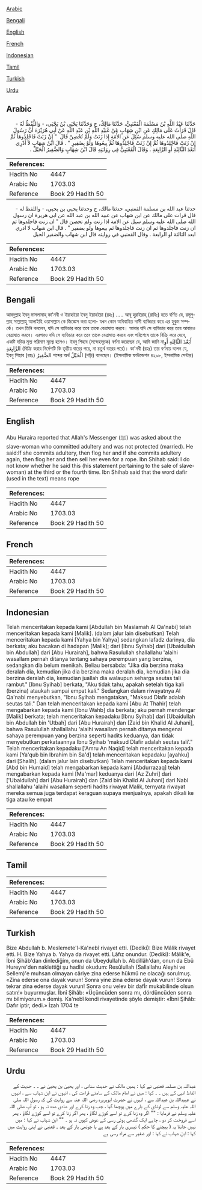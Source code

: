 [Arabic](#arabic)

[Bengali](#bengali)

[English](#english)

[French](#french)

[Indonesian](#indonesian)

[Tamil](#tamil)

[Turkish](#turkish)

[Urdu](#urdu)

## Arabic


<div dir="rtl" lang="ar" style={{fontSize:'larger',backgroundColor:'#f8f9fa',padding:20}}>
حَدَّثَنَا عَبْدُ اللَّهِ بْنُ مَسْلَمَةَ الْقَعْنَبِيُّ، حَدَّثَنَا مَالِكٌ، ح وَحَدَّثَنَا يَحْيَى بْنُ يَحْيَى، - وَاللَّفْظُ لَهُ - قَالَ قَرَأْتُ عَلَى مَالِكٍ عَنِ ابْنِ شِهَابٍ عَنْ عُبَيْدِ اللَّهِ بْنِ عَبْدِ اللَّهِ عَنْ أَبِي هُرَيْرَةَ أَنَّ رَسُولَ اللَّهِ صلى الله عليه وسلم سُئِلَ عَنِ الأَمَةِ إِذَا زَنَتْ وَلَمْ تُحْصِنْ قَالَ ‏ "‏ إِنْ زَنَتْ فَاجْلِدُوهَا ثُمَّ إِنْ زَنَتْ فَاجْلِدُوهَا ثُمَّ إِنْ زَنَتْ فَاجْلِدُوهَا ثُمَّ بِيعُوهَا وَلَوْ بِضَفِيرٍ ‏"‏ ‏.‏ قَالَ ابْنُ شِهَابٍ لاَ أَدْرِي أَبَعْدَ الثَّالِثَةِ أَوِ الرَّابِعَةِ ‏.‏ وَقَالَ الْقَعْنَبِيُّ فِي رِوَايَتِهِ قَالَ ابْنُ شِهَابٍ وَالضَّفِيرُ الْحَبْلُ ‏.‏
</div>
<div style={{backgroundColor:'#f8f9fa',padding:20, marginBottom: 10}}><table> <thead> <tr> <th>References:</th> <th></th> </tr> </thead> <tbody><tr><td>Hadith No</td><td>4447</td></tr><tr><td>Arabic No</td><td>1703.03</td></tr><tr><td>Reference</td><td>Book 29 Hadith 50</td></tr></tbody></table></div>


<div dir="rtl" lang="ar" style={{fontSize:'larger',backgroundColor:'#f8f9fa',padding:20}}>
حدثنا عبد الله بن مسلمة القعنبي، حدثنا مالك، ح وحدثنا يحيى بن يحيى، - واللفظ له - قال قرات على مالك عن ابن شهاب عن عبيد الله بن عبد الله عن ابي هريرة ان رسول الله صلى الله عليه وسلم سيل عن الامة اذا زنت ولم تحصن قال " ان زنت فاجلدوها ثم ان زنت فاجلدوها ثم ان زنت فاجلدوها ثم بيعوها ولو بضفير " . قال ابن شهاب لا ادري ابعد الثالثة او الرابعة . وقال القعنبي في روايته قال ابن شهاب والضفير الحبل
</div>
<div style={{backgroundColor:'#f8f9fa',padding:20, marginBottom: 10}}><table> <thead> <tr> <th>References:</th> <th></th> </tr> </thead> <tbody><tr><td>Hadith No</td><td>4447</td></tr><tr><td>Arabic No</td><td>1703.03</td></tr><tr><td>Reference</td><td>Book 29 Hadith 50</td></tr></tbody></table></div>

## Bengali


<div dir="ltr" lang="bn" style={{fontSize:'larger',backgroundColor:'#f8f9fa',padding:20}}>
আবদুল্লাহ ইবনু মাসলামাহ্ কা'নবী ও ইয়াহইয়া ইবনু ইয়াহইয়া (রহঃ) ..... আবূ হুরাইরাহ্ (রাযিঃ) হতে বর্ণিত যে, রসূলুল্লাহ সাল্লাল্লাহু আলাইহি ওয়াসাল্লাম কে জিজ্ঞেস করা হলো- যখন কোন অবিবাহিত দাসী ব্যভিচার করে এর হুকুম সম্পর্কে। তখন তিনি বললেন, যদি সে ব্যভিচার করে তবে তাকে বেত্ৰাঘাত করবে। আবার যদি সে ব্যভিচার করে তবে আবারও বেত্ৰাঘাত করবে। এরপরও যদি সে ব্যভিচার করে তবে তাকে বেত্ৰাঘাত করবে এবং পরিশেষে তাকে বিক্রি করে দেবে, একটি দড়ির মূল্য পরিমাণ মূল্যে হলেও। ইবনু শিহাব (সন্দেহসূচক) বর্ণনা করেছেন যে, আমি জানি নাأَبَعْدَ الثَّالِثَةِ أَوِ الرَّابِعَةِ (বিক্রি করার নির্দেশটি কি তৃতীয় বারের পরে, না চতুর্থ বারের পরে)। কা'নবী (রহঃ) তার বর্ণনায় বলেন যে, ইবনু শিহাব (রহঃ) الضَّفِيرُ শব্দের অর্থ الْحَبْلُ (দড়ি) বলেছেন। (ইসলামিক ফাউন্ডেশন ৪২৯৮, ইসলামিক সেন্টার)
</div>
<div style={{backgroundColor:'#f8f9fa',padding:20, marginBottom: 10}}><table> <thead> <tr> <th>References:</th> <th></th> </tr> </thead> <tbody><tr><td>Hadith No</td><td>4447</td></tr><tr><td>Arabic No</td><td>1703.03</td></tr><tr><td>Reference</td><td>Book 29 Hadith 50</td></tr></tbody></table></div>

## English


<div dir="ltr" lang="en" style={{fontSize:'larger',backgroundColor:'#f8f9fa',padding:20}}>
Abu Huraira reported that Allah's Messenger (ﷺ) was asked about the slave-woman who committed adultery and was not protected (married). He said:If she commits adultery, then flog her and if she commits adultery again, then flog her and then sell her even for a rope. Ibn Shihab said: I do not know whether he said this (his statement pertaining to the sale of slave-woman) at the third or the fourth time. Ibn Shihab said that the word dafir (used in the text) means rope
</div>
<div style={{backgroundColor:'#f8f9fa',padding:20, marginBottom: 10}}><table> <thead> <tr> <th>References:</th> <th></th> </tr> </thead> <tbody><tr><td>Hadith No</td><td>4447</td></tr><tr><td>Arabic No</td><td>1703.03</td></tr><tr><td>Reference</td><td>Book 29 Hadith 50</td></tr></tbody></table></div>

## French


<div dir="ltr" lang="fr" style={{fontSize:'larger',backgroundColor:'#f8f9fa',padding:20}}>

</div>
<div style={{backgroundColor:'#f8f9fa',padding:20, marginBottom: 10}}><table> <thead> <tr> <th>References:</th> <th></th> </tr> </thead> <tbody><tr><td>Hadith No</td><td>4447</td></tr><tr><td>Arabic No</td><td>1703.03</td></tr><tr><td>Reference</td><td>Book 29 Hadith 50</td></tr></tbody></table></div>

## Indonesian


<div dir="ltr" lang="id" style={{fontSize:'larger',backgroundColor:'#f8f9fa',padding:20}}>
Telah menceritakan kepada kami [Abdullah bin Maslamah Al Qa'nabi] telah menceritakan kepada kami [Malik]. (dalam jalur lain disebutkan) Telah menceritakan kepada kami [Yahya bin Yahya] sedangkan lafadz darinya, dia berkata; aku bacakan di hadapan [Malik]; dari [Ibnu Syihab] dari [Ubaidullah bin Abdullah] dari [Abu Hurairah], bahwa Rasulullah shallallahu 'alaihi wasallam pernah ditanya tentang sahaya perempuan yang berzina, sedangkan dia belum menikah. Beliau bersabda: "Jika dia berzina maka deralah dia, kemudian jika dia berzina maka deralah dia, kemudian jika dia berzina deralah dia, kemudian juallah dia walaupun seharga seutas tali rambut." [Ibnu Syihab] berkata, "Aku tidak tahu, apakah setelah tiga kali (berzina) ataukah sampai empat kali." Sedangkan dalam riwayatnya Al Qa'nabi menyebutkan, "Ibnu Syihab mengatakan, "Maksud Dlafir adalah seutas tali." Dan telah menceritakan kepada kami [Abu At Thahir] telah mengabarkan kepada kami [Ibnu Wahb] dia berkata; aku pernah mendengar [Malik] berkata; telah menceritakan kepadaku [Ibnu Syihab] dari [Ubaidullah bin Abdullah bin 'Utbah] dari [Abu Hurairah] dan [Zaid bin Khalid Al Juhani], bahwa Rasulullah shallallahu 'alaihi wasallam pernah ditanya mengenai sahaya perempuan yang berzina seperti hadits keduanya, dan tidak menyebutkan perkataannya Ibnu Syihab 'maksud Dlafir adalah seutas tali'." Telah menceritakan kepadaku ['Amru An Naqid] telah menceritakan kepada kami [Ya'qub bin Ibrahim bin Sa'd] telah menceritakan kepadaku [ayahku] dari [Shalih]. (dalam jalur lain disebutkan) Telah menceritakan kepada kami [Abd bin Humaid] telah mengabarkan kepada kami [Abdurrazaq] telah mengabarkan kepada kami [Ma'mar] keduanya dari [Az Zuhri] dari ['Ubaidullah] dari [Abu Hurairah] dan [Zaid bin Khalid Al Juhani] dari Nabi shallallahu 'alaihi wasallam seperti hadits riwayat Malik, ternyata riwayat mereka semua juga terdapat keraguan supaya menjualnya, apakah dikali ke tiga atau ke empat
</div>
<div style={{backgroundColor:'#f8f9fa',padding:20, marginBottom: 10}}><table> <thead> <tr> <th>References:</th> <th></th> </tr> </thead> <tbody><tr><td>Hadith No</td><td>4447</td></tr><tr><td>Arabic No</td><td>1703.03</td></tr><tr><td>Reference</td><td>Book 29 Hadith 50</td></tr></tbody></table></div>

## Tamil


<div dir="ltr" lang="ta" style={{fontSize:'larger',backgroundColor:'#f8f9fa',padding:20}}>

</div>
<div style={{backgroundColor:'#f8f9fa',padding:20, marginBottom: 10}}><table> <thead> <tr> <th>References:</th> <th></th> </tr> </thead> <tbody><tr><td>Hadith No</td><td>4447</td></tr><tr><td>Arabic No</td><td>1703.03</td></tr><tr><td>Reference</td><td>Book 29 Hadith 50</td></tr></tbody></table></div>

## Turkish


<div dir="ltr" lang="tr" style={{fontSize:'larger',backgroundColor:'#f8f9fa',padding:20}}>
Bize Abdullah b. Meslemete'l-Ka'nebî rivayet etti. (Dediki): Bize Mâlik rivayet etti. H. Bize Yahya b. Yahya da rivayet etti. Lâfız onundur. (Dediki): Mâlik'e, İbni Şihâb'dan dinlediğim, onun da Ubeydullah b. Abdillâh'dan, onun da Ebû Hureyre'den naklettiği şu hadîsi okudum: Resûlullah (Sallallahu Aleyhi ve Sellem)'e muhsan olmayan câriye zina ederse hükmü ne olacağı sorulmuş. «Zina ederse ona dayak vurun! Sonra yine zina ederse dayak vurun! Sonra tekrar zina ederse dayak vurun! Sonra onu velev bir dafİr mukabilinde olsun satın!» buyurmuşlar. İbnî Şihâb: «Üçüncüden sonra mı, dördüncüden sonra mı bilmiyorum.» demiş. Ka'nebî kendi rivayetinde şöyle demiştir: «İbni Şihâb: Dafır iptir, dedi.» İzah 1704 te
</div>
<div style={{backgroundColor:'#f8f9fa',padding:20, marginBottom: 10}}><table> <thead> <tr> <th>References:</th> <th></th> </tr> </thead> <tbody><tr><td>Hadith No</td><td>4447</td></tr><tr><td>Arabic No</td><td>1703.03</td></tr><tr><td>Reference</td><td>Book 29 Hadith 50</td></tr></tbody></table></div>

## Urdu


<div dir="rtl" lang="ur" style={{fontSize:'larger',backgroundColor:'#f8f9fa',padding:20}}>
عبداللہ بن مسلمہ قعنبی نے کہا : ہمیں مالک نے حدیث سنائی ، اور یحییٰ بن یحییٰ نے ۔ ۔ حدیث کے الفاظ انہی کے ہیں ۔ ۔ کہا : میں نے امام مالک کے سامنے قراءت کی ، انہوں نے ابن شہاب سے ، انہوں نے عبیداللہ بن عبداللہ سے ، انہوں نے حضرت ابوہریرہ رضی اللہ عنہ سے روایت کی کہ رسول اللہ صلی اللہ علیہ وسلم سے لونڈی کے بارے میں پوچھا گیا ، جب وہ زنا کرے اور شادی شدہ نہ ہو ، تو آپ صلی اللہ علیہ وسلم نے فرمایا : "" اگر وہ زنا کرے تو اسے کوڑے لگاؤ ، پھر اگر زنا کرے تو اسے کوڑے لگاؤ ، پھر اسے فروخت کر دو ، چاہے ایک گندھی ہوئی رسی کے عوض کیوں نہ ہو ۔ "" ابن شہاب نے کہا : میں نہیں جانتا یہ ( بیچتے کا حکم ) تیسری بار کے بعد ہے یا چوتھی بار کے بعد ۔ قعنبی نے اپنی روایت میں کہا : ابن شہاب نے کہا : اور ضفیر سے مراد رسی ہے
</div>
<div style={{backgroundColor:'#f8f9fa',padding:20, marginBottom: 10}}><table> <thead> <tr> <th>References:</th> <th></th> </tr> </thead> <tbody><tr><td>Hadith No</td><td>4447</td></tr><tr><td>Arabic No</td><td>1703.03</td></tr><tr><td>Reference</td><td>Book 29 Hadith 50</td></tr></tbody></table></div>